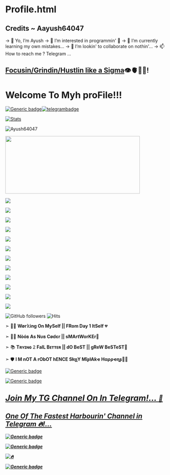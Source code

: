# Profile.html
## Credits ~ Aayush64047
-> 👋 Yo, I’m Ayush
-> 👀 I’m interested in programmin' 🐍
-> 🌱 I’m currently learning my own mistakes...
-> 💞️ I’m lookin' to collaborate on nothin'...
-> 📫 How to reach me ? Telegram ...

<!---
Ayush64047/Ayush64047 is a ✨ special ✨ repository because its `README.md` (this file) appears on your GitHub profile.
You can click the Preview link to take a look at your changes.
--->

<h2><u><b>Focusin/Grindin/Hustlin like a Sigma</u></b>👁️🫀👨‍💻! </h2>


# Welcome To Myh proFile!!!

[![Generic badge](https://img.shields.io/badge/REACH-ME-@<COLOR>.svg)](https://github.com/AyushSharma64047)[![telegrambadge](https://img.shields.io/badge/Aayush-30302f?style=flat&logo=telegram)](https://telegram.dog/sigma_male_007)

[![Stats](https://github-readme-stats.vercel.app/api?username=Ayush64047&hide=prs&count_private=true&show_icons=true&theme=algolia)](https://github.com/Ayush64047/github-readme-stats)
<p align="left"> <img src="https://komarev.com/ghpvc/?username=Ayush64047&label=Profile%20Views&color=0e75b6&style=flat" alt="Ayush64047" /> </p>

<p align="middle">

<img src="https://te.legra.ph/file/5b5f873158e34c63775d5.jpg" width="420" height="180"><br>

<img src="https://badgen.net/badge/Name/AyushSharma64047/FF33FF?icon=awesome&labelColor=0080FF"> </a>

<a><img src="https://badgen.net/badge/Skills/python/blue?icon=terminal&labelColor=purple"></a>

<img src="https://badgen.net/badge/Skills/javascript/yellow?icon=terminal&labelColor=neon"></a>

<img src="https://badgen.net/badge/Skills/HTML5/green?icon=terminal&labelColor=blue"></a>

<img src="https://badgen.net/badge/Skills/CSS/Red?icon=terminal&labelColor=blue"></a>

<img src="https://badgen.net/badge/Skills/SQL/yellow?icon=terminal&labelColor=orange"></a>

<img src="https://badgen.net/badge/Skills/C++/red?icon=terminal&labelColor=crimson"></a>

<img src="https://badgen.net/badge/Skills/MySQL/pink?icon=terminal&labelColor=violet"></a>

<b>

<a href="https://github.com/AyushSharma64047"><img src="https://badgen.net/badge/Follow%20on%20/GitHub/80FF00?icon=github&labelColor=Green"></a>
  
<a href="https://youtube.com/channel/UCyo2YOr51okeUIpEyM7ZGkw"><img src="https://img.shields.io/badge/YouTube-Channel-FF3333.svg?logo=youtube&logoColor=FF3333">
  
<a href="https://twitter.com/Ayush64047"><img src="https://img.shields.io/badge/Twitter-Follow%20on%20Twitter-informational.svg?logo=twitter">
  
<a href="https://www.instagram.com/ossy_smarty_"><img src="https://img.shields.io/badge/Instagram-Follow%20on%20Instagram-important.svg?logo=instagram"></a> </b>
  

![GitHub followers](https://img.shields.io/github/followers/Ayush64047?style=social)     ![Hits](https://hits.seeyoufarm.com/api/count/incr/badge.svg?url=https://github.com/Ayush64047/)

➣ 👨‍💼 <b> Wøг𝚔ing On MySelf || FRom Day 1 ItSelf</b> 💔

➣ 👨‍💻 <b>Nòóв As Nᴜʙ Cødєr || sMArtWorKEr</b>🥳

➣ 📚 <b>Tʀʏɪɴɢ 𝟸 FaIL Bᴇᴛᴛᴇʀ || dO BeST || gReW BeSTeST</b>🤩

➣ 🛡 <b>I M nOT A rObOT hENCE SƚιʅʅY MîʂƚΑƙҽ Hαρρҽɳʂ</b>🤷‍♂️

[![Generic badge](https://img.shields.io/badge/JoinTGChannel.ping-@z_harbour-RED.svg)](https://telegram.dog/z_harbour)

[![Generic badge](https://img.shields.io/badge/JoinTGGroup.ping-@blackest_harbour-BLUE.svg)](https://telegram.dog/blackest_harbour)

## <b> <i> <u> <big> Join My TG Channel On In Telegram!... </big> <b> <u> <i>💎

## <i> <b> One Of The Fastest Harbourin' Channel in Telegram 🔥!... <i> <b>


[![Generic badge](https://img.shields.io/badge/OUR_BOTZ.ping-@Mdisk_Links_Sender_Bot-BLACK.svg)](https://telegram.dog/Mdisk_Links_Sender_Bot)


  [![Generic badge](https://img.shields.io/badge/OUR_BOTZ.ping-@MdiskLinkSearchBot-BLACK.svg)](https://telegram.dog/MdiskLinkSearchBot)
  
![🔥](https://github-readme-stats.vercel.app/api/top-langs/?username=Ayush64047&theme=github_dark&custom_title=ــــــــــــــــــہہـ٨ـہہـ٨ـﮩـــ&layout=compact&hide_border=false)  

<b> <i>
[![Generic badge](https://img.shields.io/badge/My_TELEGRAm_Bots.ping-@Mdiskbots-indigo.svg)](https://telegram.dog/mdisk_bots) </b> </i>


